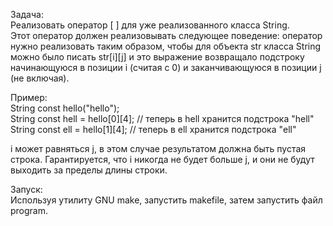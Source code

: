 Задача:     
Реализовать оператор [ ] для уже реализованного класса String.  
Этот оператор должен реализовывать следующее поведение: оператор нужно реализовать таким образом, чтобы для объекта str класса String можно было писать str[i][j] и это выражение возвращало подстроку начинающуюся в позиции i (считая с 0) и заканчивающуюся в позиции j (не включая).  

Пример:     
String const hello("hello");    
String const hell = hello[0][4]; // теперь в hell хранится подстрока "hell"     
String const ell  = hello[1][4]; // теперь в ell хранится подстрока "ell"

i может равняться j, в этом случае результатом должна быть пустая строка. Гарантируется, что i никогда не будет больше j, и они не будут выходить за пределы длины строки.

Запуск:     
Используя утилиту GNU make, запустить makefile, затем запустить файл program.
